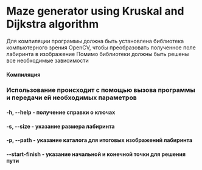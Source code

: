 # Maze generator using Kruskal and Dijkstra algorithm

Для компиляции программы должна быть установлена библиотека компьютерного зрения OpenCV, 
чтобы преобразовать полученное поле лабиринта в изображение
Помимо библиотеки должны быть решены все необходимые зависимости 

#### Компиляция 


### Использование происходит с помощью вызова программы и передачи ей необходимых параметров

#### -h, --help     - получение справки о ключах
#### -s, --size     - указание размера лабиринта
#### -p, --path     - указание каталога для итоговых изображений лабиринта
#### --start-finish - указание начальной и конечной точки для решения пути
